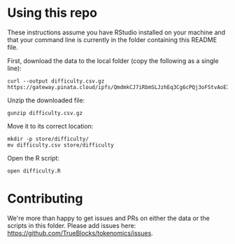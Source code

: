 # Using this repo

These instructions assume you have RStudio installed on your machine and that your command line is currently in the folder containing this README file.

First, download the data to the local folder (copy the following as a single line):

```
curl --output difficulty.csv.gz https://gateway.pinata.cloud/ipfs/QmdmkCJ7iRbmSLJzhEq3Cg6cPQj3oFStvAoE3G1rbhgmUw
```

Unzip the downloaded file:

```
gunzip difficulty.csv.gz
```

Move it to its correct location:

```
mkdir -p store/difficulty/
mv difficulty.csv store/difficulty
```

Open the R script:

```
open difficulty.R
```

# Contributing

We're more than happy to get issues and PRs on either the data or the scripts in this folder. Please add issues here: https://github.com/TrueBlocks/tokenomics/issues.
